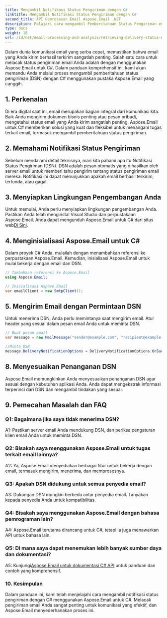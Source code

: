 ```yaml
---
title: Mengambil Notifikasi Status Pengiriman dengan C#
linktitle: Mengambil Notifikasi Status Pengiriman dengan C#
second_title: API Pemrosesan Email Aspose.Email .NET
description: Pelajari cara mengambil Pemberitahuan Status Pengiriman email menggunakan C# dan Aspose.Email untuk .NET.
type: docs
weight: 18
url: /id/net/email-processing-and-analysis/retrieving-delivery-status-notifications-with-csharp/
---
```


Dalam dunia komunikasi email yang serba cepat, memastikan bahwa email yang Anda kirim berhasil terkirim sangatlah penting. Salah satu cara untuk melacak status pengiriman email Anda adalah dengan menggunakan Aspose.Email untuk C#. Dalam panduan komprehensif ini, kami akan memandu Anda melalui proses mengambil pemberitahuan status pengiriman (DSN) dengan C# menggunakan pustaka Aspose.Email yang canggih.

## 1. Perkenalan

Di era digital saat ini, email merupakan bagian integral dari komunikasi kita. Baik Anda mengirim dokumen bisnis penting atau pesan pribadi, mengetahui status email yang Anda kirim sangatlah penting. Aspose.Email untuk C# memberikan solusi yang kuat dan fleksibel untuk menangani tugas terkait email, termasuk mengambil pemberitahuan status pengiriman.

## 2. Memahami Notifikasi Status Pengiriman

Sebelum mendalami detail teknisnya, mari kita pahami apa itu Notifikasi Status Pengiriman (DSN). DSN adalah pesan otomatis yang dihasilkan oleh server email untuk memberi tahu pengirim tentang status pengiriman email mereka. Notifikasi ini dapat menunjukkan apakah email berhasil terkirim, tertunda, atau gagal.

## 3. Menyiapkan Lingkungan Pengembangan Anda

 Untuk memulai, Anda perlu menyiapkan lingkungan pengembangan Anda. Pastikan Anda telah menginstal Visual Studio dan perpustakaan Aspose.Email. Anda dapat mengunduh Aspose.Email untuk C# dari situs web[Di Sini](https://www.aspose.com/downloads/email/net).

## 4. Menginisialisasi Aspose.Email untuk C#

Dalam proyek C# Anda, mulailah dengan menambahkan referensi ke perpustakaan Aspose.Email. Kemudian, inisialisasi Aspose.Email untuk mulai bekerja dengan email dan DSN.

```csharp
// Tambahkan referensi ke Aspose.Email
using Aspose.Email;

// Inisialisasi Aspose.Email
var emailClient = new SmtpClient();
```

## 5. Mengirim Email dengan Permintaan DSN

Untuk menerima DSN, Anda perlu memintanya saat mengirim email. Atur header yang sesuai dalam pesan email Anda untuk meminta DSN.

```csharp
// Buat pesan email
var message = new MailMessage("sender@example.com", "recipient@example.com", "Subject", "Body");

//Minta DSN
message.DeliveryNotificationOptions = DeliveryNotificationOptions.OnSuccess | DeliveryNotificationOptions.OnFailure;
```


## 8. Menyesuaikan Penanganan DSN

Aspose.Email memungkinkan Anda menyesuaikan penanganan DSN agar sesuai dengan kebutuhan aplikasi Anda. Anda dapat mengekstrak informasi terperinci dari DSN dan mengambil tindakan yang sesuai.

## 9. Pemecahan Masalah dan FAQ

### Q1: Bagaimana jika saya tidak menerima DSN?
A1: Pastikan server email Anda mendukung DSN, dan periksa pengaturan klien email Anda untuk meminta DSN.

### Q2: Bisakah saya menggunakan Aspose.Email untuk tugas terkait email lainnya?
A2: Ya, Aspose.Email menyediakan berbagai fitur untuk bekerja dengan email, termasuk mengirim, menerima, dan memprosesnya.

### Q3: Apakah DSN didukung untuk semua penyedia email?
A3: Dukungan DSN mungkin berbeda antar penyedia email. Tanyakan kepada penyedia Anda untuk kompatibilitas.

### Q4: Bisakah saya menggunakan Aspose.Email dengan bahasa pemrograman lain?
A4: Aspose.Email terutama dirancang untuk C#, tetapi ia juga menawarkan API untuk bahasa lain.

### Q5: Di mana saya dapat menemukan lebih banyak sumber daya dan dokumentasi?
 A5: Kunjungi[Aspose.Email untuk dokumentasi C# API](https://reference.aspose.com/email/net/) untuk panduan dan contoh yang komprehensif.

### 10. Kesimpulan

Dalam panduan ini, kami telah menjelajahi cara mengambil notifikasi status pengiriman dengan C# menggunakan Aspose.Email untuk C#. Melacak pengiriman email Anda sangat penting untuk komunikasi yang efektif, dan Aspose.Email menyederhanakan proses ini.
